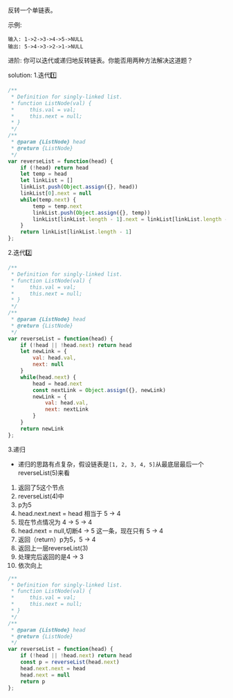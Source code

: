 反转一个单链表。

示例:

```text
输入: 1->2->3->4->5->NULL
输出: 5->4->3->2->1->NULL
```

进阶:
你可以迭代或递归地反转链表。你能否用两种方法解决这道题？

solution:
1.迭代1️⃣

```javascript
/**
 * Definition for singly-linked list.
 * function ListNode(val) {
 *     this.val = val;
 *     this.next = null;
 * }
 */
/**
 * @param {ListNode} head
 * @return {ListNode}
 */
var reverseList = function(head) {
    if (!head) return head
    let temp = head
    let linkList = []
    linkList.push(Object.assign({}, head))
    linkList[0].next = null
    while(temp.next) {
        temp = temp.next
        linkList.push(Object.assign({}, temp))
        linkList[linkList.length - 1].next = linkList[linkList.length - 2]
    }
    return linkList[linkList.length - 1]
};
```

2.迭代2️⃣

```javascript
/**
 * Definition for singly-linked list.
 * function ListNode(val) {
 *     this.val = val;
 *     this.next = null;
 * }
 */
/**
 * @param {ListNode} head
 * @return {ListNode}
 */
var reverseList = function(head) {
    if (!head || !head.next) return head
    let newLink = {
        val: head.val,
        next: null
    }
    while(head.next) {
        head = head.next
        const nextLink = Object.assign({}, newLink)
        newLink = {
            val: head.val,
            next: nextLink
        }
    }
    return newLink
};
```

3.递归

- 递归的思路有点复杂，假设链表是`[1, 2, 3, 4, 5]`从最底层最后一个reverseList(5)来看

1. 返回了5这个节点
2. reverseList(4)中
3. p为5
4. head.next.next = head 相当于 5 -> 4
5. 现在节点情况为 4 -> 5 -> 4
6. head.next = null,切断4 -> 5 这一条，现在只有 5 -> 4
7. 返回（return）p为5，5 -> 4
8. 返回上一层reverseList(3)
9. 处理完后返回的是4 -> 3
10. 依次向上

```javascript
/**
 * Definition for singly-linked list.
 * function ListNode(val) {
 *     this.val = val;
 *     this.next = null;
 * }
 */
/**
 * @param {ListNode} head
 * @return {ListNode}
 */
var reverseList = function(head) {
    if (!head || !head.next) return head
    const p = reverseList(head.next)
    head.next.next = head
    head.next = null
    return p
};
```
